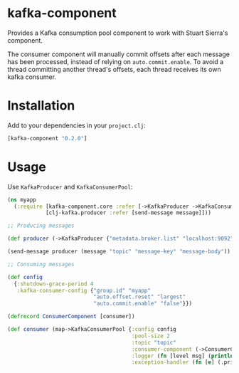 # kafka-component

Provides a Kafka consumption pool component to work with Stuart Sierra's component.

The consumer component will manually commit offsets after each message has been processed, instead of relying on `auto.commit.enable`. To avoid a thread committing another thread's offsets, each thread receives its own kafka consumer.

# Installation

Add to your dependencies in your `project.clj`:

```clojure
[kafka-component "0.2.0"]
```

# Usage

Use `KafkaProducer` and `KafkaConsumerPool`:

```clojure
(ns myapp
  (:require [kafka-component.core :refer [->KafkaProducer ->KafkaConsumerPool]]
            [clj-kafka.producer :refer [send-message message]]))

;; Producing messages

(def producer (->KafkaProducer {"metadata.broker.list" "localhost:9092"}))

(send-message producer (message "topic" "message-key" "message-body"))

;; Consuming messages

(def config
  {:shutdown-grace-period 4
   :kafka-consumer-config {"group.id" "myapp"
                           "auto.offset.reset" "largest"
                           "auto.commit.enable" "false"}})

(defrecord ConsumerComponent [consumer])

(def consumer (map->KafkaConsumerPool {:config config
                                       :pool-size 2
                                       :topic "topic"
                                       :consumer-component (->ConsumerComponent (fn [kafka-msg] (println "Received message")))
                                       :logger (fn [level msg] (println level msg))
                                       :exception-handler (fn [e] (.printStackTrace e))}))

```
